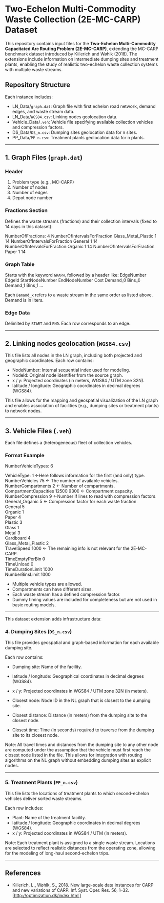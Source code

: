 # Two-Echelon Multi-Commodity Waste Collection (2E-MC-CARP) Dataset

This repository contains input files for the **Two-Echelon Multi-Commodity Capacitated Arc Routing Problem (2E-MC-CARP)**, extending the MC-CARP benchmark dataset introduced by Kiilerich and Wøhlk (2018). The extensions include information on intermediate dumping sites and treatment plants, enabling the study of realistic two-echelon waste collection systems with multiple waste streams.

## Repository Structure

Each instance includes:

- LN_Data/`graph.dat`: Graph file with first echelon road network, demand edges, and waste stream data.
- LN_Data/`WGS84.csv`: Linking nodes geolocation data.
- Vehicle_Data/`.veh`: Vehicle file specifying available collection vehicles and compression factors.
- DS_Data/`DS_n.csv`: Dumping sites geolocation data for n sites.
- PP_Data/`PP_n.csv`: Treatment plants geolocation data for n plants. 
 
---

## 1. Graph Files (`graph.dat`)

### Header

1. Problem type (e.g., MC-CARP)
2. Number of nodes
3. Number of edges
4. Depot node number


### Fractions Section

Defines the waste streams (fractions) and their collection intervals (fixed to 14 days in this dataset):

NumberOfFractions: 4
NumberOfIntervalsForFraction Glass_Metal_Plastic 1 14
NumberOfIntervalsForFraction General 1 14
NumberOfIntervalsForFraction Organic 1 14
NumberOfIntervalsForFraction Paper 1 14

### Graph Table

Starts with the keyword `GRAPH`, followed by a header like:
EdgeNumber EdgeId StartNodeNumber EndNodeNumber Cost Demand_0 Bins_0 Demand_1 Bins_1 ...


Each `Demand_x` refers to a waste stream in the same order as listed above. Demand is in liters.

### Edge Data 

Delimited by `START` and `END`. Each row corresponds to an edge.

---

## 2. Linking nodes geolocation (`WGS84.csv`)

This file lists all nodes in the LN graph, including both projected and geographic coordinates.
Each row contains:

- NodeNumber: Internal sequential index used for modeling.
- NodeId: Original node identifier from the source graph.
- x / y: Projected coordinates (in meters, WGS84 / UTM zone 32N).
- latitude / longitude: Geographic coordinates in decimal degrees (WGS84).

This file allows for the mapping and geospatial visualization of the LN graph and enables association of facilities (e.g., dumping sites or treatment plants) to network nodes.

---

## 3. Vehicle Files (`.veh`)

Each file defines a (heterogeneous) fleet of collection vehicles.

### Format Example

NumberVehicleTypes:	6

VehicleType:		1  <-Here follows information for the first (and only) type.  
NumberVehicles		75	<- The number of available vehicles.  
NumberCompartments	2 <- Number of compartments.  
CompartmentCapacities	12500	9300  <- Compartment capacity.  
NumberCompression	9  <-Number if lines to read with compression factors.  
General_Organic		5 <- Compression factor for each waste fraction.  
General			5  
Organic			1  
Paper			4  
Plastic			3  
Glass			1  
Metal			3  
Cardboard		4  
Glass_Metal_Plastic	2  
TravelSpeed		1000 <- The remaining info is not relevant for the 2E-MC-CARP.  
TimeEmptyPerBin		0  
TimeUnload		0  
TimeDurationLimit	1000  
NumberBinsLimit		1000  

- Multiple vehicle types are allowed.
- Compartments can have different sizes.
- Each waste stream has a defined compression factor.
- Dummy timing values are included for completeness but are not used in basic routing models.

---

This dataset extension adds infrastructure data:

### 4. Dumping Sites (`DS_n.csv`)

This file provides geospatial and graph-based information for each available dumping site.

Each row contains:

- Dumping site: Name of the facility.

- latitude / longitude: Geographical coordinates in decimal degrees (WGS84).

- x / y: Projected coordinates in WGS84 / UTM zone 32N (in meters).

- Closest node: Node ID in the NL graph that is closest to the dumping site.

- Closest distance: Distance (in meters) from the dumping site to the closest node.

- Closest time: Time (in seconds) required to traverse from the dumping site to its closest node.

Note: All travel times and distances from the dumping site to any other node are computed under the assumption that the vehicle must first reach the closest node listed in the file. This allows for integration with routing algorithms on the NL graph without embedding dumping sites as explicit nodes.

---

### 5. Treatment Plants (`PP_n.csv`)

This file lists the locations of treatment plants to which second-echelon vehicles deliver sorted waste streams.

Each row includes:

- Plant: Name of the treatment facility.
- latitude / longitude: Geographic coordinates in decimal degrees (WGS84).
- x / y: Projected coordinates in WGS84 / UTM (in meters).

Note: Each treatment plant is assigned to a single waste stream. Locations are selected to reflect realistic distances from the operating zone, allowing for the modeling of long-haul second-echelon trips.

---

## References

- Kiilerich, L., Wøhlk, S., 2018. New large-scale data instances for CARP and new variations of CARP. Inf. Syst. Oper. Res. 56, 1–32. [http://optimization.dk/index.html]

